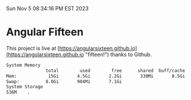 Sun Nov  5 08:34:16 PM EST 2023

# Angular Fifteen


This project is live at [https://angularsixteen.github.io](https://angularsixteen.github.io "fifteen!") thanks to Github.

```bash
System Memory
               total        used        free      shared  buff/cache   available
Mem:            15Gi       4.5Gi       2.2Gi       330Mi       8.5Gi        10Gi
Swap:          8.0Gi       904Mi       7.1Gi
System Storage
536M	.
```
